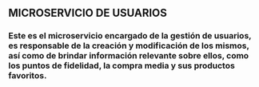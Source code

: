 ## MICROSERVICIO DE USUARIOS

### Este es el microservicio encargado de la gestión de usuarios, es responsable de la creación y modificación de los mismos, así como de brindar información relevante sobre ellos, como los puntos de fidelidad, la compra media y sus productos favoritos.
